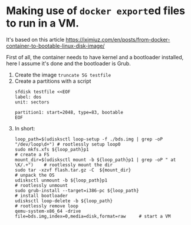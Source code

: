# Making use of `docker export`ed files to run in a VM.

It's based on this article https://iximiuz.com/en/posts/from-docker-container-to-bootable-linux-disk-image/

First of all, the container needs to have kernel and a bootloader installed, here I assume it's done and the bootloader is Grub.

1. Create the image `truncate 5G testfile`
2. Create a partitions with a script
    ```
    sfdisk testfile <<EOF
    label: dos
    unit: sectors

    partition1: start=2048, type=83, bootable
    EOF
    ```
3. In short:
    ```
    loop_path=$(udisksctl loop-setup -f ./bds.img | grep -oP "/dev/loop\d+") # rootlessly setup loop0
    sudo mkfs.xfs ${loop_path}p1                                             # create a FS
    mount_dir=$(udisksctl mount -b ${loop_path}p1 | grep -oP " at \K/.+")    # rootlessly mount the dir
    sudo tar -xzvf flash.tar.gz -C  ${mount_dir}                             # unpack the OS
    udisksctl unmount -b ${loop_path}p1                                      # rootlessly unmount
    sudo grub-install --target=i386-pc ${loop_path}                          # install bootloader
    udisksctl loop-delete -b ${loop_path}                                    # rootlessly remove loop
    qemu-system-x86_64 -drive file=bds.img,index=0,media=disk,format=raw     # start a VM
    ```
